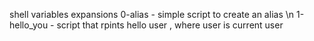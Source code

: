 shell variables expansions 
0-alias - simple script to create an alias \n
1-hello_you - script that rpints hello user , where user is current user
